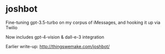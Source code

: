 # joshbot
Fine-tuning gpt-3.5-turbo on my corpus of iMessages, and hooking it up via Twilio

Now includes gpt-4-vision & dall-e-3 integration

Earlier write-up: http://thingswemake.com/joshbot/
